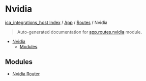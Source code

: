 # Nvidia

[ica_integrations_host Index](../../../README.md#ica_integrations_host-index) / [App](../../index.md#app) / [Routes](../index.md#routes) / Nvidia

> Auto-generated documentation for [app.routes.nvidia](https://github.ibm.com/destiny/ica_integrations_host/blob/main/app/routes/nvidia/__init__.py) module.

- [Nvidia](#nvidia)
  - [Modules](#modules)

## Modules

- [Nvidia Router](./nvidia_router.md)
